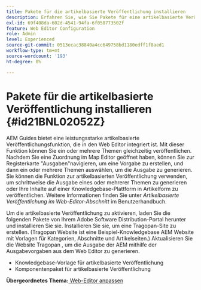 ```yaml
---
title: Pakete für die artikelbasierte Veröffentlichung installieren
description: Erfahren Sie, wie Sie Pakete für eine artikelbasierte Veröffentlichung installieren.
exl-id: 69f408da-602d-4541-94fa-6f058773502f
feature: Web Editor Configuration
role: Admin
level: Experienced
source-git-commit: 0513ecac38840a4cc649758bd1180edff1f8aed1
workflow-type: tm+mt
source-wordcount: '193'
ht-degree: 0%

---
```


# Pakete für die artikelbasierte Veröffentlichung installieren {#id21BNL02052Z}

AEM Guides bietet eine leistungsstarke artikelbasierte Veröffentlichungsfunktion, die in den Web Editor integriert ist. Mit dieser Funktion können Sie ein oder mehrere Themen gleichzeitig veröffentlichen. Nachdem Sie eine Zuordnung im Map Editor geöffnet haben, können Sie zur Registerkarte &quot;Ausgaben&quot;navigieren, um eine Vorgabe zu erstellen, und dann ein oder mehrere Themen auswählen, um die Ausgabe zu generieren. Sie können die Funktion zur artikelbasierten Veröffentlichung verwenden, um schrittweise die Ausgabe eines oder mehrerer Themen zu generieren oder Ihre Inhalte auf einer Knowledgebase-Plattform in Artikelform zu veröffentlichen. Weitere Informationen finden Sie unter *Artikelbasierte Veröffentlichung im Web-Editor-Abschnitt* im Benutzerhandbuch.

Um die artikelbasierte Veröffentlichung zu aktivieren, laden Sie die folgenden Pakete von Ihrem Adobe Software Distribution-Portal herunter und installieren Sie sie. Installieren Sie sie, um eine Tragopan-Site zu erstellen. \(Tragopan Website ist eine Beispiel-Knowledgebase AEM Website mit Vorlagen für Kategorien, Abschnitte und Artikelseiten.\) Aktualisieren Sie die Website Tragopan , um die Ausgabe der AEM mithilfe der Ausgabevorgaben aus dem Web Editor zu generieren.

- Knowledgebase-Vorlage für artikelbasierte Veröffentlichung
- Komponentenpaket für artikelbasierte Veröffentlichung

**Übergeordnetes Thema:**[ Web-Editor anpassen](conf-web-editor.md)
